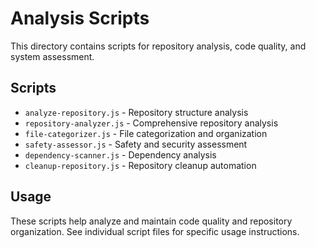# Analysis Scripts

This directory contains scripts for repository analysis, code quality, and system assessment.

## Scripts

- `analyze-repository.js` - Repository structure analysis
- `repository-analyzer.js` - Comprehensive repository analysis
- `file-categorizer.js` - File categorization and organization
- `safety-assessor.js` - Safety and security assessment
- `dependency-scanner.js` - Dependency analysis
- `cleanup-repository.js` - Repository cleanup automation

## Usage

These scripts help analyze and maintain code quality and repository organization.
See individual script files for specific usage instructions.